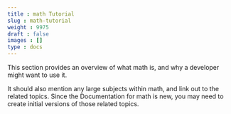 ```yaml
---
title : math Tutorial
slug : math-tutorial
weight : 9975
draft : false
images : []
type : docs
---
```


This section provides an overview of what math is, and why a developer might want to use it.

It should also mention any large subjects within math, and link out to the related topics.  Since the Documentation for math is new, you may need to create initial versions of those related topics.


